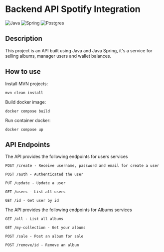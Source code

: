 # Backend API Spotify Integration
![Java](https://img.shields.io/badge/java-%23ED8B00.svg?style=for-the-badge&logo=openjdk&logoColor=white)
![Spring](https://img.shields.io/badge/spring-%236DB33F.svg?style=for-the-badge&logo=spring&logoColor=white)
![Postgres](https://img.shields.io/badge/postgres-%23316192.svg?style=for-the-badge&logo=postgresql&logoColor=white)
## Description
This project is an API built using Java and Java Spring, it's a service for selling albums, manager users and wallet balances.

## How to use

Install MVN projects:
```
mvn clean install
```
Build docker image:
```
docker compose build
```
Run container docker:
```
docker compose up
```
## API Endpoints 
The API provides the following endpoints for users services
```
POST /create - Receive username, password and email for create a user

POST /auth - Authenticated the user

PUT /update - Update a user

GET /users - List all users

GET /id - Get user by id
```
The API provides the following endpoints for Albums services
```
GET /all - List all albums

GET /my-collection - Get your albums 

POST /sale - Post an album for sale

POST /remove/id - Remove an album

